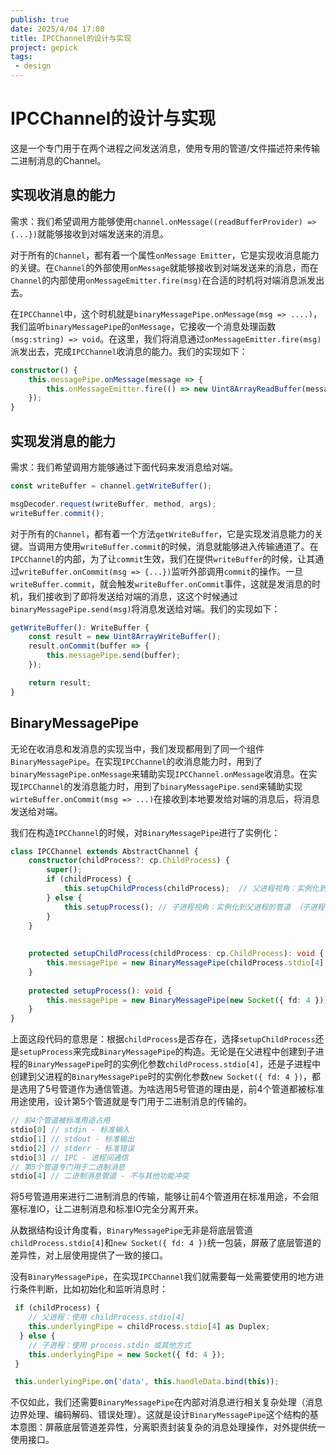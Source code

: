 ```yaml
---
publish: true
date: 2025/4/04 17:00
title: IPCChannel的设计与实现
project: gepick
tags:
 - design
---
```


# IPCChannel的设计与实现

这是一个专门用于在两个进程之间发送消息，使用专用的管道/文件描述符来传输二进制消息的Channel。

## 实现收消息的能力

需求：我们希望调用方能够使用`channel.onMessage((readBufferProvider) => {...})`就能够接收到对端发送来的消息。

对于所有的`Channel`，都有着一个属性`onMessage Emitter`，它是实现收消息能力的关键。在`Channel`的外部使用`onMessage`就能够接收到对端发送来的消息，而在`Channel`的内部使用`onMessageEmitter.fire(msg)`在合适的时机将对端消息派发出去。

在`IPCChannel`中，这个时机就是`binaryMessagePipe.onMessage(msg => ....)`，我们监听`binaryMessagePipe`的`onMessage`，它接收一个消息处理函数`(msg:string) => void`。在这里，我们将消息通过`onMessageEmitter.fire(msg)`派发出去，完成`IPCChannel`收消息的能力。我们的实现如下：

```ts
constructor() {
    this.messagePipe.onMessage(message => {
        this.onMessageEmitter.fire(() => new Uint8ArrayReadBuffer(message));
    });
}
```

## 实现发消息的能力

需求：我们希望调用方能够通过下面代码来发消息给对端。

```ts
const writeBuffer = channel.getWriteBuffer();

msgDecoder.request(writeBuffer, method, args);
writeBuffer.commit();
```

对于所有的`Channel`，都有着一个方法`getWriteBuffer`，它是实现发消息能力的关键。当调用方使用`writeBuffer.commit`的时候，消息就能够进入传输通道了。在`IPCChannel`的内部，为了让`commit`生效，我们在提供`writeBuffer`的时候，让其通过`writeBuffer.onCommit(msg => {...})`监听外部调用`commit`的操作。一旦`writeBuffer.commit`，就会触发`writeBuffer.onCommit`事件，这就是发消息的时机，我们接收到了即将发送给对端的消息，这这个时候通过`binaryMessagePipe.send(msg)`将消息发送给对端。我们的实现如下：

```ts
getWriteBuffer(): WriteBuffer {
    const result = new Uint8ArrayWriteBuffer();
    result.onCommit(buffer => {
        this.messagePipe.send(buffer);
    });

    return result;
}
```

## BinaryMessagePipe

无论在收消息和发消息的实现当中，我们发现都用到了同一个组件`BinaryMessagePipe`。在实现`IPCChannel`的收消息能力时，用到了`binaryMessagePipe.onMessage`来辅助实现`IPCChannel.onMessage`收消息。在实现`IPCChannel`的发消息能力时，用到了`binaryMessagePipe.send`来辅助实现`wirteBuffer.onCommit(msg => ...)`在接收到本地要发给对端的消息后，将消息发送给对端。

我们在构造`IPCChannel`的时候，对`BinaryMessagePipe`进行了实例化：

```ts
class IPCChannel extends AbstractChannel { 
    constructor(childProcess?: cp.ChildProcess) {
        super();
        if (childProcess) {
            this.setupChildProcess(childProcess);  // 父进程视角：实例化到子进程的管道 （父进程 → 子进程 的管道）
        } else {
            this.setupProcess(); // 子进程视角：实例化到父进程的管道 （子进程 → 父进程 的管道）
        }
    }
  
  
    protected setupChildProcess(childProcess: cp.ChildProcess): void {
        this.messagePipe = new BinaryMessagePipe(childProcess.stdio[4] as Duplex);
    }
  
    protected setupProcess(): void {
        this.messagePipe = new BinaryMessagePipe(new Socket({ fd: 4 }));
    }
}
```

上面这段代码的意思是：根据`childProcess`是否存在，选择`setupChildProcess`还是`setupProcess`来完成`BinaryMessagePipe`的构造。无论是在父进程中创建到子进程的`BinaryMessagePipe`时的实例化参数`childProcess.stdio[4]`，还是子进程中创建到父进程的`BinaryMessagePipe`时的实例化参数`new Socket({ fd: 4 })`，都是选用了5号管道作为通信管道。为啥选用5号管道的理由是，前4个管道都被标准用途使用，设计第5个管道就是专门用于二进制消息的传输的。

```ts
// 前4个管道被标准用途占用
stdio[0] // stdin - 标准输入
stdio[1] // stdout - 标准输出  
stdio[2] // stderr - 标准错误
stdio[3] // IPC - 进程间通信
// 第5个管道专门用于二进制消息
stdio[4] // 二进制消息管道 - 不与其他功能冲突
```

将5号管道用来进行二进制消息的传输，能够让前4个管道用在标准用途，不会阻塞标准IO，让二进制消息和标准IO完全分离开来。

从数据结构设计角度看，`BinaryMessagePipe`无非是将底层管道`childProcess.stdio[4]`和`new Socket({ fd: 4 })`统一包装，屏蔽了底层管道的差异性，对上层使用提供了一致的接口。

没有`BinaryMessagePipe`，在实现`IPCChannel`我们就需要每一处需要使用的地方进行条件判断，比如初始化和监听消息时：

```ts
 if (childProcess) {
    // 父进程：使用 childProcess.stdio[4]
    this.underlyingPipe = childProcess.stdio[4] as Duplex;
  } else {
    // 子进程：使用 process.stdin 或其他方式
    this.underlyingPipe = new Socket({ fd: 4 });
 }

 this.underlyingPipe.on('data', this.handleData.bind(this));
```

不仅如此，我们还需要`BinaryMessagePipe`在内部对消息进行相关复杂处理（消息边界处理、编码解码、错误处理）。这就是设计`BinaryMessagePipe`这个结构的基本意图：屏蔽底层管道差异性，分离职责封装复杂的消息处理操作，对外提供统一使用接口。